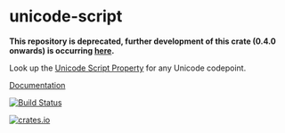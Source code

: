 # unicode-script

**This repository is deprecated, further development of this crate (0.4.0 onwards) is occurring [here](https://github.com/unicode-rs/unicode-script).**

Look up the [Unicode Script Property][tr24] for any Unicode codepoint.

[Documentation](https://doc.servo.org/unicode_script/)

[![Build Status](https://travis-ci.com/servo/unicode-script.svg?branch=master)](https://travis-ci.com/servo/unicode-script)

[![crates.io](https://meritbadge.herokuapp.com/unicode-script)](https://crates.io/crates/unicode-script)

[tr24]: https://www.unicode.org/reports/tr24/

